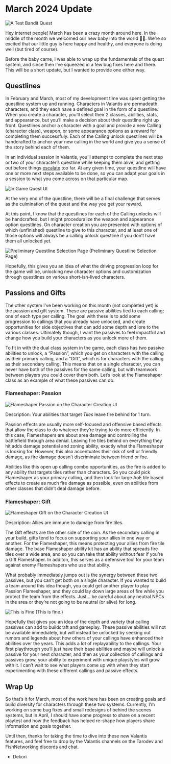 # March 2024 Update
<img src="https://raw.githubusercontent.com/NatickGames/natickgames.github.io/main/assets/03-24-Update/UpdateSplashImage.png" alt="A Test Bandit Quest">

Hey internet people! March has been a crazy month around here. In the middle of the month we welcomed our new baby into the world 👶🏻. We’re so excited that our little guy is here happy and healthy, and everyone is doing well (but tired of course). 

Before the baby came, I was able to wrap up the fundamentals of the quest system, and since then I’ve squeezed in a few bug fixes here and there. This will be a short update, but I wanted to provide one either way.

## Questlines

In February and March, most of my development time was spent getting the questline system up and running. Characters in Valantis are permadeath characters, and they each have a defined goal in the form of a questline. When you create a character, you’ll select their 2 classes, abilities, stats, and appearance, but you’ll make a decision about their questline right up front. Questlines anchor a character with a goal and provide a new Calling (character class), weapon, or some appearance options as a reward for completing them successfuly. Each of the Calling unlock questlines will be handcrafted to anchor your new calling in the world and give you a sense of the story behind each of them.

In an individual session in Valantis, you’ll attempt to complete the next step or two of your character’s questline while keeping them alive, and getting out before things [escalate](https://natickgames.github.io/2024/02/29/february-2024-update.html) too far. At any given time, your questline will have one or more next steps available to be done, so you can adapt your goals in a session to what you come across on that particular map.

<img src="https://raw.githubusercontent.com/NatickGames/natickgames.github.io/main/assets/03-24-Update/QuestUI.png" alt="In Game Quest UI">

At the very end of the questline, there will be a final challenge that serves as the culmination of the quest and the way you get your reward. 

At this point, I know that the questlines for each of the Calling unlocks will be handcrafted, but I might proceduralize the weapon and appearance option questlines. On character creation you are presented with options of which (unfinished) questline to give to this character, and at least one of those options will always be a calling unlock questline if you don’t have them all unlocked yet.

<img src="https://raw.githubusercontent.com/NatickGames/natickgames.github.io/main/assets/03-24-Update/ChooseAQuestline.png" alt="Preliminary Questline Selection Page">
(Preliminary Questline Selection Page)

Hopefully, this gives you an idea of what the driving progression loop for the game will be, unlocking new character options and customization through questlines on various short-ish-lived characters. 

## Passions and Gifts

The other system I’ve been working on this month (not completed yet) is the passion and gift system. These are passive abilities tied to each calling; one of each type per calling. The goal with these is to add some progression to callings that you already have unlocked, and create opportunities for side objectives that can add some depth and lore to the various classes. Ultimately though, I want the passives to feel impactful and change how you build your characters as you unlock more of them.

To fit in with the dual class system in the game, each class has two passive abilities to unlock, a “Passion”, which you get on characters with the calling as their primary calling, and a “Gift”, which is for characters with the calling as their secondary calling. This means that on a single character, you can never have both of the passives for the same calling, but with teamwork between players you could cover them both. Let’s look at the Flameshaper class as an example of what these passives can do:

### Flameshaper: Passion

<img src="https://raw.githubusercontent.com/NatickGames/natickgames.github.io/main/assets/03-24-Update/FlameshaperPassionUI.png" alt="Flameshaper Passion on the Character Creation UI">

Description: Your abilities that target *Tiles* leave fire behind for 1 turn.

Passion effects are usually more self-focused and offensive based effects that allow the class to do whatever they’re trying to do more efficiently. In this case, Flameshapers are about area damage and controlling the battlefield through area denial. Leaving fire tiles behind on everything they hit adds damage potential and zoning ability, exactly what the Flameshaper is looking for. However, this also accentuates their risk of self or friendly damage, as fire damage doesn’t discriminate between friend or foe. 

Abilities like this open up calling combo opportunities, as the fire is added to any ability that targets tiles rather than characters. So you could pick Flameshaper as your primary calling, and then look for large AoE tile based effects to create as much fire damage as possible, even on abilities from other classes that didn’t deal damage before.

### Flameshaper: Gift

<img src="https://raw.githubusercontent.com/NatickGames/natickgames.github.io/main/assets/03-24-Update/FlameshaperGiftUI.png" alt="Flameshaper Gift on the Character Creation UI">

Description: Allies are immune to damage from fire tiles.

The Gift effects are the other side of the coin. As the secondary calling in your build, gifts tend to focus on supporting your allies in one way or another. For the Flameshaper, this means protecting your allies from fire tile damage. The base Flameshaper ability kit has an ability that spreads fire tiles over a wide area, and so you can take that ability without fear if you’re a Gift Flameshaper. In additon, this serves as a defensive tool for your team against enemy Flameshapers who use that ability. 

What probably immediately jumps out is the synergy between these two passives, but you can’t get both on a single character. If you wanted to build a team around this idea though, you could get another player to play Passion Flameshaper, and they could lay down large areas of fire while you protect the team from the effects. Just… be careful about any neutral NPCs in the area or they’re not going to be neutral (or alive) for long.

<img src="https://raw.githubusercontent.com/NatickGames/natickgames.github.io/main/assets/03-24-Update/ThisIsFine.png" alt="This is Fine">
(This is fine.)

Hopefully that gives you an idea of the depth and variety that calling passives can add to buildcraft and gameplay. These passive abilities will not be available immediately, but will instead be unlocked by seeking out rumors and legends about how others of your callings have enhanced their abilities over the years. This adds a lot of replayability to the callings. Your first playthrough you’ll just have their base abilities and maybe will unlock a passive for your next character, and then as your collection of callings and passives grow, your ability to experiment with unique playstyles will grow with it. I can’t wait to see what players come up with when they start experimenting with these different callings and passive effects.

## Wrap Up

So that’s it for March, most of the work here has been on creating goals and build diversity for characters through these two systems. Currently, I’m working on some bug fixes and small redesigns of behind the scenes systems, but in April, I should have some progress to share on a recent playtest and how the feedback has helped re-shape how players share information and goals together. 

Until then, thanks for taking the time to dive into these new Valantis features, and feel free to drop by the Valantis channels on the Tarodev and FishNetworking discords and chat.

- Dekori